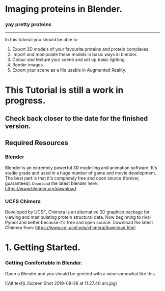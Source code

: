 # Imaging proteins in Blender.
### yay pretty proteins
-----
In this tutorial you should be able to:
1. Export 3D models of your favourite proteins and protein complexes.
2. Import and manipulate these models in basic ways in blender.
3. Colour and texture your scene and set up basic lighting.
4. Render images.
5. Export your scene as a file usable in Augmented Reality.

# This Tutorial is still a work in progress.
## Check back closer to the date for the finished version.

## Required Resources
### Blender
Blender is an extremely powerful 3D modelling and animation software. It's studio grade and used in a huge number of game and movie development. The best part is that it's completely free and open source (forever, guaranteed). `Download` the latest blender here: https://www.blender.org/download

### UCFS Chimera
Developed by UCSF, Chimera is an alternative 3D graphics package for viewing and manipulating protein structural data. Now beginning to rival Pymol and better because it's free and open source. Download the latest Chimera from: https://www.cgl.ucsf.edu/chimera/download.html

# 1. Getting Started. 
### Getting Comfortable in Blender. 
Open a Blender and you should be greeted with a view somewhat like this. 

![Alt text](./Screen Shot 2019-08-28 at 11.27.40 am.jpg)
